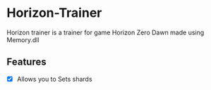 # Horizon-Trainer
Horizon trainer is a trainer for game Horizon Zero Dawn made using Memory.dll

## Features
- [x] Allows you to Sets shards  
